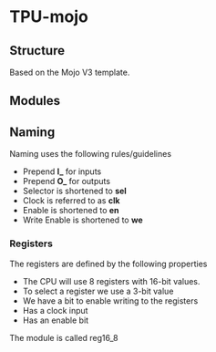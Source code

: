# TPU-mojo

## Structure

Based on the Mojo V3 template.

## Modules

## Naming

Naming uses the following rules/guidelines

- Prepend **I_** for inputs
- Prepend **O_** for outputs
- Selector is shortened to **sel**
- Clock is referred to as **clk**
- Enable is shortened to **en**
- Write Enable is shortened to **we**

### Registers

The registers are defined by the following properties

- The CPU will use 8 registers with 16-bit values.
- To select a register we use a 3-bit value
- We have a bit to enable writing to the registers
- Has a clock input
- Has an enable bit

The module is called reg16_8